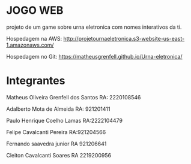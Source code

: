 # JOGO WEB

projeto de um game sobre urna eletronica com nomes interativos da ti.

Hospedagem na AWS: http://projetournaeletronica.s3-website-us-east-1.amazonaws.com/

Hospedagem no Git: https://matheusgrenfell.github.io/Urna-eletronica/


# Integrantes

Matheus Oliveira Grenfell dos Santos
RA: 2220108546

Adalberto Mota de Almeida
RA: 921201411

Paulo Henrique Coelho Lamas
RA:2222104479

Felipe Cavalcanti Pereira 
RA:921204566

Fernando saavedra junior 
RA 921206641

Cleiton Cavalcanti Soares 
RA 2219200956

